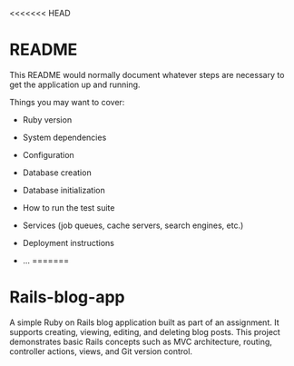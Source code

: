 <<<<<<< HEAD
# README

This README would normally document whatever steps are necessary to get the
application up and running.

Things you may want to cover:

* Ruby version

* System dependencies

* Configuration

* Database creation

* Database initialization

* How to run the test suite

* Services (job queues, cache servers, search engines, etc.)

* Deployment instructions

* ...
=======
# Rails-blog-app
A simple Ruby on Rails blog application built as part of an assignment. It supports creating, viewing, editing, and deleting blog posts. This project demonstrates basic Rails concepts such as MVC architecture, routing, controller actions, views, and Git version control.
